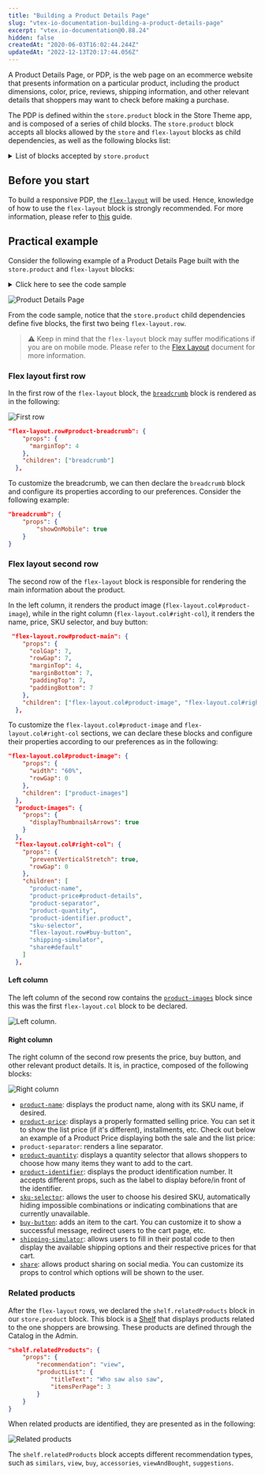 ```yaml
---
title: "Building a Product Details Page"
slug: "vtex-io-documentation-building-a-product-details-page"
excerpt: "vtex.io-documentation@0.88.24"
hidden: false
createdAt: "2020-06-03T16:02:44.244Z"
updatedAt: "2022-12-13T20:17:44.056Z"
---
```


A Product Details Page, or PDP, is the web page on an ecommerce website that presents information on a particular product, including the product dimensions, color, price, reviews, shipping information, and other relevant details that shoppers may want to check before making a purchase.

The PDP is defined within the `store.product` block in the Store Theme app, and is composed of a series of child blocks. The `store.product` block accepts all blocks allowed by the `store` and `flex-layout` blocks as child dependencies, as well as the following blocks list:

<details>
  <summary>List of blocks accepted by <code>store.product</code></summary>

<ul>
  <li><code>availability-subscriber</code></li>
  <li><code>buy-button</code></li>
  <li><code>blog-related-posts</code></li>
  <li><code>breadcrumb</code></li>
  <li><code>product-add-to-list-button</code></li>
  <li><code>product-assembly-options</code></li>
  <li><code>product-availability</code></li>
  <li><code>product-brand</code></li>
  <li><code>product-details</code></li>
  <li><code>product-description</code></li>
  <li><code>product-highlights</code></li>
  <li><code>product-identifier</code></li>
  <li><code>product-images</code></li>
  <li><code>product-kit</code></li>
  <li><code>product-name</code></li>
  <li><code>product-price</code></li>
  <li><code>product-rating-inline</code></li>
  <li><code>product-rating-summary</code></li>
  <li><code>product-reviews</code></li>
  <li><code>product-teaser.product</code></li>
  <li><code>product-quantity</code></li>
  <li><code>product-questions-and-answers</code></li>
  <li><code>product-separator</code></li>
  <li><code>product-specifications</code></li>
  <li><code>share</code></li>
  <li><code>shipping-simulator</code></li>
  <li><code>sku-selector</code></li>
</ul>

> ℹ Check out the full and updated list [here](https://github.com/vtex-apps/store/blob/master/store/interfaces.json#L20).

</details>

<h2>Before you start</h2>

To build a responsive PDP, the [`flex-layout`](https://developers.vtex.com/vtex-developer-docs/docs/vtex-flex-layout) will be used. Hence, knowledge of how to use the `flex-layout` block is strongly recommended. For more information, please refer to [this](https://developers.vtex.com/vtex-developer-docs/docs/vtex-io-documentation-using-flex-layout) guide.

## Practical example

Consider the following example of a Product Details Page built with the `store.product` and `flex-layout` blocks:

<details>
  <summary>Click here to see the code sample</summary>

```json
{
  "store.product": {
    "children": [
      "flex-layout.row#product-breadcrumb",
      "flex-layout.row#product-main",
      "shelf.relatedProducts"
    ]
  },
  "flex-layout.row#product-breadcrumb": {
    "props": {
      "marginTop": 4
    },
    "children": ["breadcrumb"]
  },
  "flex-layout.row#product-main": {
    "props": {
      "colGap": 7,
      "rowGap": 7,
      "marginTop": 4,
      "marginBottom": 7,
      "paddingTop": 7,
      "paddingBottom": 7
    },
    "children": ["flex-layout.col#product-image", "flex-layout.col#right-col"]
  },
  "flex-layout.col#product-image": {
    "props": {
      "width": "60%",
      "rowGap": 0
    },
    "children": ["product-images"]
  },
  "product-images": {
    "props": {
      "displayThumbnailsArrows": true
    }
  },
  "flex-layout.col#right-col": {
    "props": {
      "preventVerticalStretch": true,
      "rowGap": 0
    },
    "children": [
      "product-name",
      "product-rating-summary",
      "product-price#product-details",
      "product-separator",
      "product-quantity",
      "product-identifier.product",
      "sku-selector",
      "flex-layout.row#buy-button",
      "availability-subscriber",
      "shipping-simulator",
      "share#default"
    ]
  },
  "product-price#product-details": {
    "props": {
      "showInstallments": true,
      "showSavings": true
    }
  },
  "flex-layout.row#buy-button": {
    "props": {
      "marginTop": 4,
      "marginBottom": 7
    },
    "children": ["buy-button"]
  },

  "share#default": {
    "props": {
      "social": {
        "Facebook": true,
        "WhatsApp": true,
        "Twitter": false,
        "Pinterest": true
      }
    }
  }
}

```

</details>

![Product Details Page](https://cdn.jsdelivr.net/gh/vtexdocs/dev-portal-content@readme-docs/docs/vtex-io/Storefront%20Guides/concepts-1/64383385-26c2db00-d00c-11e9-96d4-d3b7ecaf0376_148.png)

From the code sample, notice that the `store.product` child dependencies define five blocks, the first two being `flex-layout.row`.

> ⚠️ Keep in mind that the `flex-layout` block may suffer modifications if you are on mobile mode. Please refer to the [Flex Layout](https://developers.vtex.com/vtex-developer-docs/docs/vtex-io-documentation-using-flex-layout) document for more information.

### Flex layout first row

In the first row of the `flex-layout` block, the [`breadcrumb`](https://developers.vtex.com/vtex-developer-docs/docs/vtex-breadcrumb/) block is rendered as in the following:

![First row](https://cdn.jsdelivr.net/gh/vtexdocs/dev-portal-content@readme-docs/docs/vtex-io/Storefront%20Guides/concepts-1/image_158.png)

```json
"flex-layout.row#product-breadcrumb": {
    "props": {
      "marginTop": 4
    },
    "children": ["breadcrumb"]
  },
```

To customize the breadcrumb, we can then declare the `breadcrumb` block and configure its properties according to our preferences. Consider the following example:

```json
"breadcrumb": {
    "props": {
        "showOnMobile": true
    }
}
```

### Flex layout second row

The second row of the `flex-layout` block is responsible for rendering the main information about the product.

In the left column, it renders the product image (`flex-layout.col#product-image`), while in the right column (`flex-layout.col#right-col`), it renders the name, price, SKU selector, and buy button:

```json
 "flex-layout.row#product-main": {
    "props": {
      "colGap": 7,
      "rowGap": 7,
      "marginTop": 4,
      "marginBottom": 7,
      "paddingTop": 7,
      "paddingBottom": 7
    },
    "children": ["flex-layout.col#product-image", "flex-layout.col#right-col"]
  },
```

To customize the `flex-layout.col#product-image` and `flex-layout.col#right-col` sections, we can declare these blocks and configure their properties according to our preferences as in the following:

```json
"flex-layout.col#product-image": {
    "props": {
      "width": "60%",
      "rowGap": 0
    },
    "children": ["product-images"]
  },
  "product-images": {
    "props": {
      "displayThumbnailsArrows": true
    }
  },
  "flex-layout.col#right-col": {
    "props": {
      "preventVerticalStretch": true,
      "rowGap": 0
    },
    "children": [
      "product-name",
      "product-price#product-details",
      "product-separator",
      "product-quantity",
      "product-identifier.product",
      "sku-selector",
      "flex-layout.row#buy-button",
      "shipping-simulator",
      "share#default"
    ]
  },
```

#### Left column

The left column of the second row contains the [`product-images`](https://developers.vtex.com/vtex-developer-docs/docs/vtex-store-components-productimages) block since this was the first `flex-layout.col` block to be declared.

![Left column](https://cdn.jsdelivr.net/gh/vtexdocs/dev-portal-content@readme-docs/docs/vtex-io/Storefront%20Guides/concepts-1/image_237.png).

#### Right column

The right column of the second row presents the price, buy button, and other relevant product details. It is, in practice, composed of the following blocks:

![Right column](https://cdn.jsdelivr.net/gh/vtexdocs/dev-portal-content@readme-docs/docs/vtex-io/Storefront%20Guides/concepts-1/174835415-bfbbca3c-b300-451e-af2a-0038f6b21591_243.png)

- [`product-name`](https://developers.vtex.com/vtex-developer-docs/docs/vtex-store-components-productname): displays the product name, along with its SKU name, if desired.
- [`product-price`](https://developers.vtex.com/vtex-developer-docs/docs/vtex-store-components-productprice): displays a properly formatted selling price. You can set it to show the list price (if it's different), installments, etc. Check out below an example of a Product Price displaying both the sale and the list price:
- `product-separator`: renders a line separator.
- [`product-quantity`](https://developers.vtex.com/vtex-developer-docs/docs/vtex-product-quantity): displays a quantity selector that allows shoppers to choose how many items they want to add to the cart.
- [`product-identifier`](https://developers.vtex.com/vtex-developer-docs/docs/vtex-product-identifier): displays the product identification number. It accepts different props, such as the label to display before/in front of the identifier.
- [`sku-selector`](https://developers.vtex.com/vtex-developer-docs/docs/vtex-store-components-skuselector): allows the user to choose his desired SKU, automatically hiding impossible combinations or indicating combinations that are currently unavailable.
- [`buy-button`](https://github.com/vtex-apps/store-components/tree/master/react/components/BuyButton): adds an item to the cart. You can customize it to show a successful message, redirect users to the cart page, etc.
- [`shipping-simulator`](https://developers.vtex.com/vtex-developer-docs/docs/vtex-store-components-shippingsimulator): allows users to fill in their postal code to then display the available shipping options and their respective prices for that cart.
- [`share`](https://developers.vtex.com/vtex-developer-docs/docs/vtex-store-components-share): allows product sharing on social media. You can customize its props to control which options will be shown to the user.

### Related products

After the `flex-layout` rows, we declared the `shelf.relatedProducts` block in our `store.product` block. This block is a [Shelf](https://developers.vtex.com/vtex-developer-docs/docs/vtex-shelf/) that displays products related to the one shoppers are browsing. These products are defined through the Catalog in the Admin.

```json
"shelf.relatedProducts": {
    "props": {
        "recommendation": "view",
        "productList": {
            "titleText": "Who saw also saw",
            "itemsPerPage": 3
        }
    }
}
```

When related products are identified, they are presented as in the following:

![Related products](https://cdn.jsdelivr.net/gh/vtexdocs/dev-portal-content@readme-docs/docs/vtex-io/Storefront%20Guides/concepts-1/image_273.png)

The `shelf.relatedProducts` block accepts different recommendation types, such as `similars`, `view`, `buy`, `accessories`, `viewAndBought`, `suggestions`.
